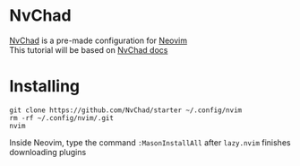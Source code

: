 # NvChad
[NvChad](https://nvchad.com/) is a pre-made configuration for [Neovim](./Neovim.md)  
This tutorial will be based on [NvChad docs](https://nvchad.com/docs/quickstart/install)  

# Installing
```shell
git clone https://github.com/NvChad/starter ~/.config/nvim  
rm -rf ~/.config/nvim/.git  
nvim
```

Inside Neovim, type the command `:MasonInstallAll` after `lazy.nvim` finishes downloading plugins  


